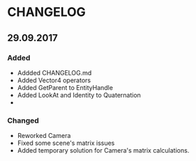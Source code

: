 # CHANGELOG


## 29.09.2017
### Added

- Addded CHANGELOG.md
- Added Vector4 operators
- Added GetParent to EntityHandle
- Added LookAt and Identity to Quaternation
- 

### Changed

- Reworked Camera
- Fixed some scene's matrix issues
- Added temporary solution for Camera's matrix calculations.
